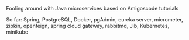 Fooling around with Java microservices based on Amigoscode tutorials

So far: Spring, PostgreSQL, Docker, pgAdmin, eureka server, micrometer, zipkin, openfeign, spring cloud gateway, rabbitmq, Jib, Kubernetes, minikube
